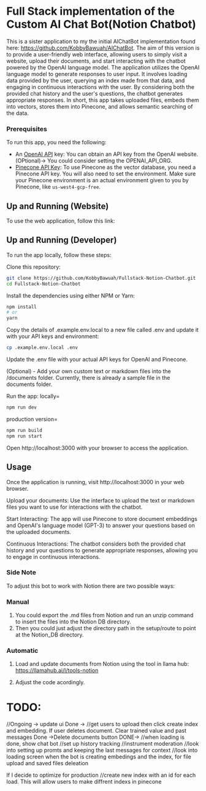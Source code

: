 # Full Stack implementation of the Custom AI Chat Bot(Notion Chatbot)
This is a sister application to my the initial AIChatBot implementation found here: https://github.com/KobbyBawuah/AIChatBot. The aim of this version is to provide a user-friendly web interface, allowing users to simply visit a website, upload their documents, and start interacting with the chatbot powered by the OpenAI language model. The application utilizes the OpenAI language model to generate responses to user input. It involves loading data provided by the user, querying an index made from that data, and engaging in continuous interactions with the user. By considering both the provided chat history and the user's questions, the chatbot generates appropriate responses. In short, this app takes uploaded files, embeds them into vectors, stores them into Pinecone, and allows semantic searching of the data.


### Prerequisites
To run this app, you need the following:
- An [OpenAI API](https://platform.openai.com/) key: You can obtain an API key from the OpenAI website. (OPtional)-> You could consider setting the OPENAI_API_ORG.
- [Pinecone API Key](https://app.pinecone.io/organizations/-NalvPDNU4OBLzvzVC7t/projects/gcp-starter:5718e41/indexes): To use Pinecone as the vector database, you need a Pinecone API key. You will also need to set the environment. Make sure your Pinecone environment is an actual environment given to you by Pinecone, like `us-west4-gcp-free`.

## Up and Running (Website)
To use the web application, follow this link:


## Up and Running (Developer)
To run the app locally, follow these steps:

Clone this repository:
```bash
git clone https://github.com/KobbyBawuah/Fullstack-Notion-Chatbot.git
cd Fullstack-Notion-Chatbot
```

Install the dependencies using either NPM or Yarn:
```bash
npm install
# or
yarn
```

Copy the details of .example.env.local to a new file called .env and update it with your API keys and environment:
```bash
cp .example.env.local .env
```

Update the .env file with your actual API keys for OpenAI and Pinecone.

(Optional) - Add your own custom text or markdown files into the /documents folder. Currently, there is already a sample file in the documents folder.

Run the app:
locally=
```bash
npm run dev
```

production version=
```bash
npm run build
npm run start
```

Open http://localhost:3000 with your browser to access the application.

## Usage
Once the application is running, visit http://localhost:3000 in your web browser.

Upload your documents: Use the interface to upload the text or markdown files you want to use for interactions with the chatbot.

Start Interacting: The app will use Pinecone to store document embeddings and OpenAI's language model (GPT-3) to answer your questions based on the uploaded documents.

Continuous Interactions: The chatbot considers both the provided chat history and your questions to generate appropriate responses, allowing you to engage in continuous interactions.



### Side Note
To adjust this bot to work with Notion there are two possible ways:

### Manual 
1. You could export the .md files from Notion and run an unzip command to insert the files into the Notion DB directory.
2. Then you could just adjust the directory path in the setup/route to point at the Notion_DB directory. 

### Automatic
1. Load and update documents from Notion using the tool in llama hub:
https://llamahub.ai/l/tools-notion 

2. Adjust the code acordingly. 


# TODO:
//Ongoing -> update ui
Done -> //get users to upload then click create index and embedding. If user deletes document. Clear trained value and past messages
Done ->Delete documents button
DONE-> //when loading is done, show chat bot 
  //set up history tracking
  //instrument moderation
  //look into setting up promts and keeping the last messages for context
  //look into loading screen when the bot is creating embedings and the index, for file upload and saved files deleation

If I decide to optimize for production
//create new index with an id for each load. This will allow users to make diffrent indexs in pinecone
